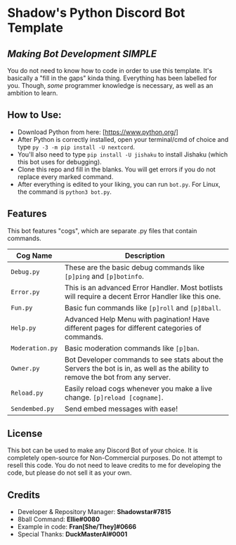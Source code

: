 # Shadow's Python Discord Bot Template
## _Making Bot Development SIMPLE_

You do not need to know how to code in order to use this template.
It's basically a "fill in the gaps" kinda thing. Everything has been labelled for you.
Though, *some* programmer knowledge is necessary, as well as an ambition to learn.

## How to Use:

- Download Python from here: [https://www.python.org/]
- After Python is correctly installed, open your terminal/cmd of choice and type `py -3 -m pip install -U nextcord`.
- You'll also need to type `pip install -U jishaku` to install Jishaku (which this bot uses for debugging).
- Clone this repo and fill in the blanks. You will get errors if you do not replace every marked command.
- After everything is edited to your liking, you can run `bot.py`. For Linux, the command is `python3 bot.py`.

## Features

This bot features "cogs", which are separate .py files that contain commands.

| Cog Name | Description |
| ------ | ------ |
| `Debug.py` | These are the basic debug commands like `[p]ping` and `[p]botinfo`. |
| `Error.py` | This is an advanced Error Handler. Most botlists will require a decent Error Handler like this one. |
| `Fun.py` | Basic fun commands like `[p]roll` and `[p]8ball`. |
| `Help.py` | Advanced Help Menu with pagination! Have different pages for different categories of commands. |
| `Moderation.py` | Basic moderation commands like `[p]ban`. |
| `Owner.py` | Bot Developer commands to see stats about the Servers the bot is in, as well as the ability to remove the bot from any server. |
| `Reload.py` | Easily reload cogs whenever you make a live change. `[p]reload [cogname]`. |
| `Sendembed.py` | Send embed messages with ease! |

## License

This bot can be used to make any Discord Bot of your choice. It is completely open-source for Non-Commercial purposes. Do not attempt to resell this code. You do not need to leave credits to me for developing the code, but please do not sell it as your own.

## Credits

- Developer & Repository Manager: **Shadowstar#7815**
- 8ball Command: **Ellie#0080**
- Example in code: **Fran[She/They]#0666**
- Special Thanks: **DuckMasterAl#0001**
